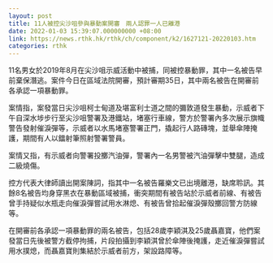 ```yaml
---
layout: post
title: 11人被控尖沙咀參與暴動案開審　兩人認罪一人已離港
date: 2022-01-03 15:39:07.000000000 +08:00
link: https://news.rthk.hk/rthk/ch/component/k2/1627121-20220103.htm
categories: rthk
---
```


11名男女於2019年8月在尖沙咀示威活動中被捕，同被控暴動罪，其中一名被告早前棄保潛逃。案件今日在區域法院開審，預計審期35日，其中兩名被告在開審前各承認一項暴動罪。

案情指，案發當日尖沙咀柯士甸道及堪富利士道之間的彌敦道發生暴動，示威者下午自深水埗步行至尖沙咀警署及港鐵站，堵塞行車線，警方於警署內多次展示旗幟警告發射催淚彈等，示威者以水馬堵塞警署正門，撬起行人路磚塊，並舉傘陣掩護，期間有人以鐳射筆照射警署警員。

案情又指，有示威者向警署投擲汽油彈，警署內一名男警被汽油彈擊中雙腿，造成二級燒傷。

控方代表大律師讀出開案陳詞，指其中一名被告羅樂文已出境離港，缺席聆訊。其餘8名被告均身穿黑衣在暴動區域被捕，衝突期間有被告站於示威者前線、有被告曾手持疑似水瓶走向催淚彈嘗試用水淋熄、有被告曾拾起催淚彈殼擲回警方防線等。

在開審前各承認一項暴動罪的兩名被告，包括28歲李穎淇及25歲聶嘉寶，他們案發當日先後被警方截停拘捕，片段拍攝到李穎淇曾於傘陣後掩護，走近催淚彈嘗試用水撲熄，而聶嘉寶則集結於示威者前方，架設路障等。
